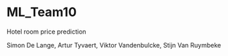 # ML_Team10
Hotel room price prediction

Simon De Lange, Artur Tyvaert, Viktor Vandenbulcke, Stijn Van Ruymbeke
